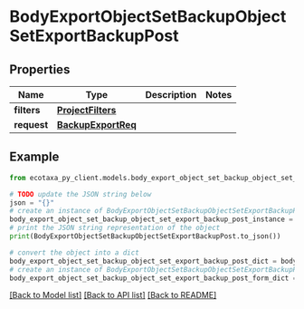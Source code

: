 # BodyExportObjectSetBackupObjectSetExportBackupPost


## Properties

Name | Type | Description | Notes
------------ | ------------- | ------------- | -------------
**filters** | [**ProjectFilters**](ProjectFilters.md) |  | 
**request** | [**BackupExportReq**](BackupExportReq.md) |  | 

## Example

```python
from ecotaxa_py_client.models.body_export_object_set_backup_object_set_export_backup_post import BodyExportObjectSetBackupObjectSetExportBackupPost

# TODO update the JSON string below
json = "{}"
# create an instance of BodyExportObjectSetBackupObjectSetExportBackupPost from a JSON string
body_export_object_set_backup_object_set_export_backup_post_instance = BodyExportObjectSetBackupObjectSetExportBackupPost.from_json(json)
# print the JSON string representation of the object
print(BodyExportObjectSetBackupObjectSetExportBackupPost.to_json())

# convert the object into a dict
body_export_object_set_backup_object_set_export_backup_post_dict = body_export_object_set_backup_object_set_export_backup_post_instance.to_dict()
# create an instance of BodyExportObjectSetBackupObjectSetExportBackupPost from a dict
body_export_object_set_backup_object_set_export_backup_post_form_dict = body_export_object_set_backup_object_set_export_backup_post.from_dict(body_export_object_set_backup_object_set_export_backup_post_dict)
```
[[Back to Model list]](../README.md#documentation-for-models) [[Back to API list]](../README.md#documentation-for-api-endpoints) [[Back to README]](../README.md)


